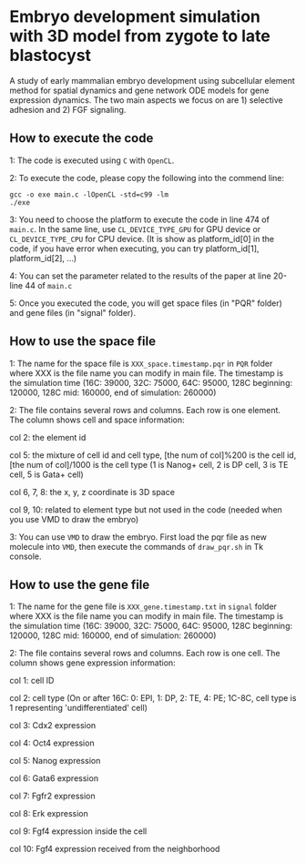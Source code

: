 # Embryo development simulation with 3D model from zygote to late blastocyst
A study of early mammalian embryo development using subcellular element method for spatial dynamics and gene network ODE models for gene expression dynamics.
The two main aspects we focus on are 1) selective adhesion and 2) FGF signaling.

## How to execute the code
1: The code is executed using <code>C</code> with <code>OpenCL</code>.

2: To execute the code, please copy the following into the commend line:
```
gcc -o exe main.c -lOpenCL -std=c99 -lm
./exe
```

3: You need to choose the platform to execute the code in line 474 of <code>main.c</code>. In the same line, use <code>CL_DEVICE_TYPE_GPU</code> for GPU device or <code>CL_DEVICE_TYPE_CPU</code> for CPU device.
(It is show as platform_id[0] in the code, if you have error when executing,
you can try platform_id[1], platform_id[2], ...)

4: You can set the parameter related to the results of the paper at line 20-line 44 of <code>main.c</code>

5: Once you executed the code, you will get space files (in "PQR" folder) and gene files (in "signal" folder).

## How to use the space file

1: The name for the space file is <code>XXX_space.timestamp.pqr</code> in <code>PQR</code> folder where XXX is the file name you can modify in main file. The timestamp is the simulation time (16C: 39000, 32C: 75000, 64C: 95000, 128C beginning: 120000, 128C mid: 160000, end of simulation: 260000)

2: The file contains several rows and columns. Each row is one element. The column shows cell and space information:  

col 2: the element id  

col 5: the mixture of cell id and cell type, [the num of col]%200 is the cell id, [the num of col]/1000 is the cell type (1 is Nanog+ cell, 2 is DP cell, 3 is TE cell, 5 is Gata+ cell)  

col 6, 7, 8: the x, y, z coordinate is 3D space  

col 9, 10: related to element type but not used in the code (needed when you use VMD to draw the embryo)

3: You can use <code>VMD</code> to draw the embryo. First load the pqr file as new molecule into <code>VMD</code>, then execute the commands of <code>draw_pqr.sh</code> in Tk console. 

## How to use the gene file

1: The name for the gene file is <code>XXX_gene.timestamp.txt</code> in <code>signal</code> folder where XXX is the file name you can modify in main file. The timestamp is the simulation time (16C: 39000, 32C: 75000, 64C: 95000, 128C beginning: 120000, 128C mid: 160000, end of simulation: 260000)

2: The file contains several rows and columns. Each row is one cell. The column shows gene expression information:  

col 1: cell ID  

col 2: cell type (On or after 16C: 0: EPI, 1: DP, 2: TE, 4: PE;  1C-8C, cell type is 1 representing 'undifferentiated' cell)  

col 3: Cdx2 expression  

col 4: Oct4 expression  

col 5: Nanog expression  

col 6: Gata6 expression  

col 7: Fgfr2 expression  

col 8: Erk expression  

col 9: Fgf4 expression inside the cell  

col 10: Fgf4 expression received from the neighborhood  
